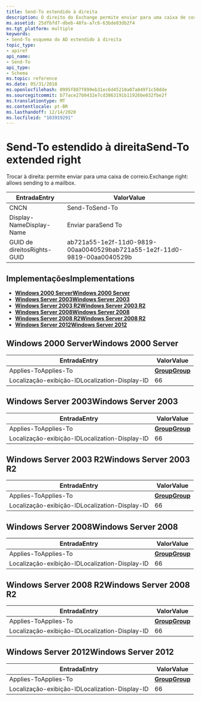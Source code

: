 ```yaml
---
title: Send-To estendido à direita
description: O direito do Exchange permite enviar para uma caixa de correio.
ms.assetid: 25dfbfd7-dbeb-48fa-a7c6-63bde03db2f4
ms.tgt_platform: multiple
keywords:
- Send-To esquema do AD estendido à direita
topic_type:
- apiref
api_name:
- Send-To
api_type:
- Schema
ms.topic: reference
ms.date: 05/31/2018
ms.openlocfilehash: 0995f887f899eb31ec6d45210a07a849f1c50dde
ms.sourcegitcommit: b77ace27b0432e7cd3863191b11926be032fbe2f
ms.translationtype: MT
ms.contentlocale: pt-BR
ms.lasthandoff: 12/14/2020
ms.locfileid: "103919291"
---
```

# <a name="send-to-extended-right"></a><span data-ttu-id="c97ea-104">Send-To estendido à direita</span><span class="sxs-lookup"><span data-stu-id="c97ea-104">Send-To extended right</span></span>

<span data-ttu-id="c97ea-105">Trocar à direita: permite enviar para uma caixa de correio.</span><span class="sxs-lookup"><span data-stu-id="c97ea-105">Exchange right: allows sending to a mailbox.</span></span>



| <span data-ttu-id="c97ea-106">Entrada</span><span class="sxs-lookup"><span data-stu-id="c97ea-106">Entry</span></span> | <span data-ttu-id="c97ea-107">Valor</span><span class="sxs-lookup"><span data-stu-id="c97ea-107">Value</span></span> |
|--------------|--------------------------------------|
| <span data-ttu-id="c97ea-108">CN</span><span class="sxs-lookup"><span data-stu-id="c97ea-108">CN</span></span>           | <span data-ttu-id="c97ea-109">Send-To</span><span class="sxs-lookup"><span data-stu-id="c97ea-109">Send-To</span></span>                              |
| <span data-ttu-id="c97ea-110">Display-Name</span><span class="sxs-lookup"><span data-stu-id="c97ea-110">Display-Name</span></span> | <span data-ttu-id="c97ea-111">Enviar para</span><span class="sxs-lookup"><span data-stu-id="c97ea-111">Send To</span></span>                              |
| <span data-ttu-id="c97ea-112">GUID de direitos</span><span class="sxs-lookup"><span data-stu-id="c97ea-112">Rights-GUID</span></span>  | <span data-ttu-id="c97ea-113">ab721a55-1e2f-11d0-9819-00aa0040529b</span><span class="sxs-lookup"><span data-stu-id="c97ea-113">ab721a55-1e2f-11d0-9819-00aa0040529b</span></span> |



## <a name="implementations"></a><span data-ttu-id="c97ea-114">Implementações</span><span class="sxs-lookup"><span data-stu-id="c97ea-114">Implementations</span></span>

-   [<span data-ttu-id="c97ea-115">**Windows 2000 Server**</span><span class="sxs-lookup"><span data-stu-id="c97ea-115">**Windows 2000 Server**</span></span>](#windows-2000-server)
-   [<span data-ttu-id="c97ea-116">**Windows Server 2003**</span><span class="sxs-lookup"><span data-stu-id="c97ea-116">**Windows Server 2003**</span></span>](#windows-server-2003)
-   [<span data-ttu-id="c97ea-117">**Windows Server 2003 R2**</span><span class="sxs-lookup"><span data-stu-id="c97ea-117">**Windows Server 2003 R2**</span></span>](#windows-server-2003-r2)
-   [<span data-ttu-id="c97ea-118">**Windows Server 2008**</span><span class="sxs-lookup"><span data-stu-id="c97ea-118">**Windows Server 2008**</span></span>](#windows-server-2008)
-   [<span data-ttu-id="c97ea-119">**Windows Server 2008 R2**</span><span class="sxs-lookup"><span data-stu-id="c97ea-119">**Windows Server 2008 R2**</span></span>](#windows-server-2008-r2)
-   [<span data-ttu-id="c97ea-120">**Windows Server 2012**</span><span class="sxs-lookup"><span data-stu-id="c97ea-120">**Windows Server 2012**</span></span>](#windows-server-2012)

## <a name="windows-2000-server"></a><span data-ttu-id="c97ea-121">Windows 2000 Server</span><span class="sxs-lookup"><span data-stu-id="c97ea-121">Windows 2000 Server</span></span>



| <span data-ttu-id="c97ea-122">Entrada</span><span class="sxs-lookup"><span data-stu-id="c97ea-122">Entry</span></span> | <span data-ttu-id="c97ea-123">Valor</span><span class="sxs-lookup"><span data-stu-id="c97ea-123">Value</span></span> |
|-------------------------|-------------------------------------|
| <span data-ttu-id="c97ea-124">Applies-To</span><span class="sxs-lookup"><span data-stu-id="c97ea-124">Applies-To</span></span>              | [<span data-ttu-id="c97ea-125">**Group**</span><span class="sxs-lookup"><span data-stu-id="c97ea-125">**Group**</span></span>](c-group.md)<br/> |
| <span data-ttu-id="c97ea-126">Localização-exibição-ID</span><span class="sxs-lookup"><span data-stu-id="c97ea-126">Localization-Display-ID</span></span> | <span data-ttu-id="c97ea-127">6</span><span class="sxs-lookup"><span data-stu-id="c97ea-127">6</span></span>                                   |



## <a name="windows-server-2003"></a><span data-ttu-id="c97ea-128">Windows Server 2003</span><span class="sxs-lookup"><span data-stu-id="c97ea-128">Windows Server 2003</span></span>



| <span data-ttu-id="c97ea-129">Entrada</span><span class="sxs-lookup"><span data-stu-id="c97ea-129">Entry</span></span> | <span data-ttu-id="c97ea-130">Valor</span><span class="sxs-lookup"><span data-stu-id="c97ea-130">Value</span></span> |
|-------------------------|-------------------------------------|
| <span data-ttu-id="c97ea-131">Applies-To</span><span class="sxs-lookup"><span data-stu-id="c97ea-131">Applies-To</span></span>              | [<span data-ttu-id="c97ea-132">**Group**</span><span class="sxs-lookup"><span data-stu-id="c97ea-132">**Group**</span></span>](c-group.md)<br/> |
| <span data-ttu-id="c97ea-133">Localização-exibição-ID</span><span class="sxs-lookup"><span data-stu-id="c97ea-133">Localization-Display-ID</span></span> | <span data-ttu-id="c97ea-134">6</span><span class="sxs-lookup"><span data-stu-id="c97ea-134">6</span></span>                                   |



## <a name="windows-server-2003-r2"></a><span data-ttu-id="c97ea-135">Windows Server 2003 R2</span><span class="sxs-lookup"><span data-stu-id="c97ea-135">Windows Server 2003 R2</span></span>



| <span data-ttu-id="c97ea-136">Entrada</span><span class="sxs-lookup"><span data-stu-id="c97ea-136">Entry</span></span> | <span data-ttu-id="c97ea-137">Valor</span><span class="sxs-lookup"><span data-stu-id="c97ea-137">Value</span></span> |
|-------------------------|-------------------------------------|
| <span data-ttu-id="c97ea-138">Applies-To</span><span class="sxs-lookup"><span data-stu-id="c97ea-138">Applies-To</span></span>              | [<span data-ttu-id="c97ea-139">**Group**</span><span class="sxs-lookup"><span data-stu-id="c97ea-139">**Group**</span></span>](c-group.md)<br/> |
| <span data-ttu-id="c97ea-140">Localização-exibição-ID</span><span class="sxs-lookup"><span data-stu-id="c97ea-140">Localization-Display-ID</span></span> | <span data-ttu-id="c97ea-141">6</span><span class="sxs-lookup"><span data-stu-id="c97ea-141">6</span></span>                                   |



## <a name="windows-server-2008"></a><span data-ttu-id="c97ea-142">Windows Server 2008</span><span class="sxs-lookup"><span data-stu-id="c97ea-142">Windows Server 2008</span></span>



| <span data-ttu-id="c97ea-143">Entrada</span><span class="sxs-lookup"><span data-stu-id="c97ea-143">Entry</span></span> | <span data-ttu-id="c97ea-144">Valor</span><span class="sxs-lookup"><span data-stu-id="c97ea-144">Value</span></span> |
|-------------------------|-------------------------------------|
| <span data-ttu-id="c97ea-145">Applies-To</span><span class="sxs-lookup"><span data-stu-id="c97ea-145">Applies-To</span></span>              | [<span data-ttu-id="c97ea-146">**Group**</span><span class="sxs-lookup"><span data-stu-id="c97ea-146">**Group**</span></span>](c-group.md)<br/> |
| <span data-ttu-id="c97ea-147">Localização-exibição-ID</span><span class="sxs-lookup"><span data-stu-id="c97ea-147">Localization-Display-ID</span></span> | <span data-ttu-id="c97ea-148">6</span><span class="sxs-lookup"><span data-stu-id="c97ea-148">6</span></span>                                   |



## <a name="windows-server-2008-r2"></a><span data-ttu-id="c97ea-149">Windows Server 2008 R2</span><span class="sxs-lookup"><span data-stu-id="c97ea-149">Windows Server 2008 R2</span></span>



| <span data-ttu-id="c97ea-150">Entrada</span><span class="sxs-lookup"><span data-stu-id="c97ea-150">Entry</span></span> | <span data-ttu-id="c97ea-151">Valor</span><span class="sxs-lookup"><span data-stu-id="c97ea-151">Value</span></span> |
|-------------------------|-------------------------------------|
| <span data-ttu-id="c97ea-152">Applies-To</span><span class="sxs-lookup"><span data-stu-id="c97ea-152">Applies-To</span></span>              | [<span data-ttu-id="c97ea-153">**Group**</span><span class="sxs-lookup"><span data-stu-id="c97ea-153">**Group**</span></span>](c-group.md)<br/> |
| <span data-ttu-id="c97ea-154">Localização-exibição-ID</span><span class="sxs-lookup"><span data-stu-id="c97ea-154">Localization-Display-ID</span></span> | <span data-ttu-id="c97ea-155">6</span><span class="sxs-lookup"><span data-stu-id="c97ea-155">6</span></span>                                   |



## <a name="windows-server-2012"></a><span data-ttu-id="c97ea-156">Windows Server 2012</span><span class="sxs-lookup"><span data-stu-id="c97ea-156">Windows Server 2012</span></span>



| <span data-ttu-id="c97ea-157">Entrada</span><span class="sxs-lookup"><span data-stu-id="c97ea-157">Entry</span></span> | <span data-ttu-id="c97ea-158">Valor</span><span class="sxs-lookup"><span data-stu-id="c97ea-158">Value</span></span> |
|-------------------------|-------------------------------------|
| <span data-ttu-id="c97ea-159">Applies-To</span><span class="sxs-lookup"><span data-stu-id="c97ea-159">Applies-To</span></span>              | [<span data-ttu-id="c97ea-160">**Group**</span><span class="sxs-lookup"><span data-stu-id="c97ea-160">**Group**</span></span>](c-group.md)<br/> |
| <span data-ttu-id="c97ea-161">Localização-exibição-ID</span><span class="sxs-lookup"><span data-stu-id="c97ea-161">Localization-Display-ID</span></span> | <span data-ttu-id="c97ea-162">6</span><span class="sxs-lookup"><span data-stu-id="c97ea-162">6</span></span>                                   |



 

 





